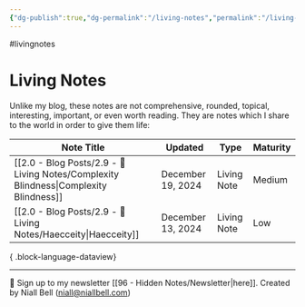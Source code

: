 ```yaml
---
{"dg-publish":true,"dg-permalink":"/living-notes","permalink":"/living-notes/","title":"Living Notes","contentClasses":"","noteIcon":null,"created":"2024-12-13T15:28:16.909+00:00","updated":"2024-12-13T16:04:22.151+00:00"}
---
```


#livingnotes
# Living Notes

Unlike my blog, these notes are not comprehensive, rounded, topical, interesting, important, or even worth reading. They are notes which I share to the world in order to give them life:

| Note Title                                                                               | Updated           | Type        | Maturity |
| ---------------------------------------------------------------------------------------- | ----------------- | ----------- | -------- |
| [[2.0 - Blog Posts/2.9 - 📝 Living Notes/Complexity Blindness\|Complexity Blindness]] | December 19, 2024 | Living Note | Medium   |
| [[2.0 - Blog Posts/2.9 - 📝 Living Notes/Haecceity\|Haecceity]]                       | December 13, 2024 | Living Note | Low      |

{ .block-language-dataview}

---
📧 Sign up to my newsletter [[96 - Hidden Notes/Newsletter\|here]].
Created by Niall Bell (niall@niallbell.com)